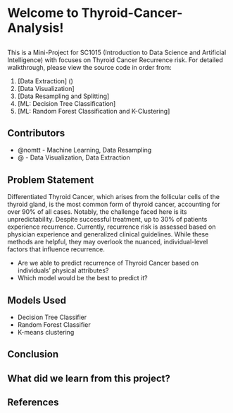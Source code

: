 # Welcome to Thyroid-Cancer-Analysis!

##
This is a Mini-Project for SC1015 (Introduction to Data Science and Artificial Intelligence) with focuses on Thyroid Cancer Recurrence risk. For detailed walkthrough, please view the source code in order from:

1. [Data Extraction] ()
2. [Data Visualization]
3. [Data Resampling and Splitting]
4. [ML: Decision Tree Classification]
5. [ML: Random Forest Classification and K-Clustering]
  
## Contributors

- @nomtt - Machine Learning, Data Resampling 
- @ - Data Visualization, Data Extraction 

## Problem Statement
Differentiated Thyroid Cancer, which arises from the follicular cells of the thyroid gland, is the most common form of thyroid cancer, accounting for over 90% of all cases. Notably, the challenge faced here is its unpredictability. Despite successful treatment, up to 30% of patients experience recurrence. Currently, recurrence risk is assessed based on physician experience and generalized clinical guidelines. While these methods are helpful, they may overlook the nuanced, individual-level factors that influence recurrence. 

- Are we able to predict recurrence of Thyroid Cancer based on individuals’ physical attributes?
- Which model would be the best to predict it?

## Models Used
- Decision Tree Classifier
- Random Forest Classifier
- K-means clustering

## Conclusion

## What did we learn from this project?

## References

